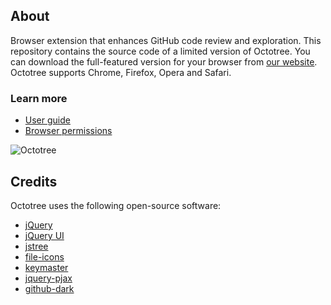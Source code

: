 ## About

Browser extension that enhances GitHub code review and exploration. This repository contains the source code of a limited version of Octotree. You can download the full-featured version for your browser from [our website](https://www.octotree.io). Octotree supports Chrome, Firefox, Opera and Safari.

### Learn more

* [User guide](https://www.octotree.io/features)
* [Browser permissions](https://www.octotree.io/features#browser-permissions)

![Octotree](docs/demo.gif)

## Credits

Octotree uses the following open-source software:

- [jQuery](https://github.com/jquery/jquery)
- [jQuery UI](https://github.com/jquery/jquery-ui)
- [jstree](https://github.com/vakata/jstree)
- [file-icons](https://github.com/file-icons/atom)
- [keymaster](https://github.com/madrobby/keymaster)
- [jquery-pjax](https://github.com/defunkt/jquery-pjax)
- [github-dark](https://github.com/StylishThemes/GitHub-Dark)
